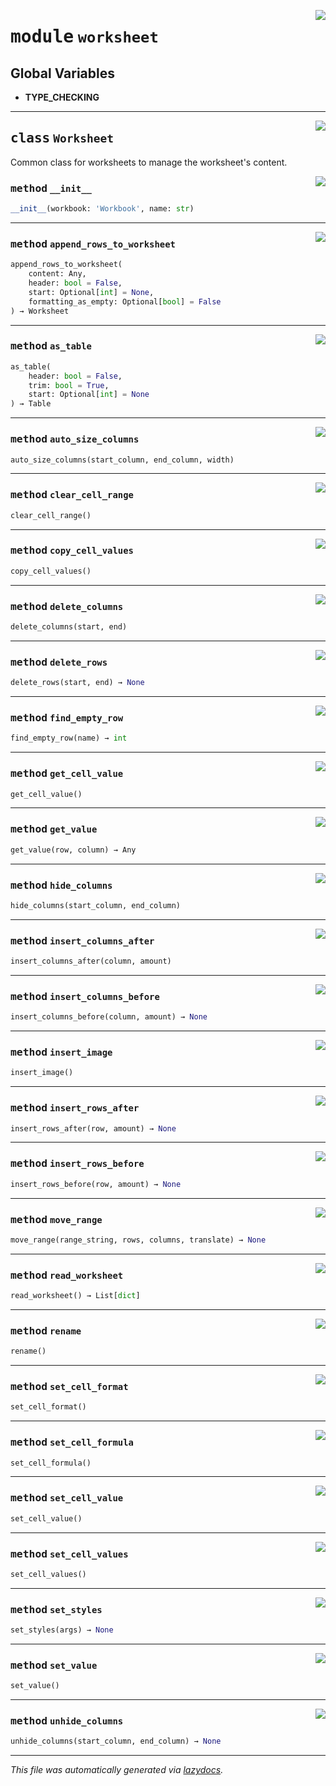 <!-- markdownlint-disable -->

<a href="https://github.com/robocorp/draft-python-framework/blob/master/libs\excel\src\robo\libs\excel\worksheet.py#L0"><img align="right" style="float:right;" src="https://img.shields.io/badge/-source-cccccc?style=flat-square"></a>

# <kbd>module</kbd> `worksheet`




**Global Variables**
---------------
- **TYPE_CHECKING**


---

<a href="https://github.com/robocorp/draft-python-framework/blob/master/libs\excel\src\robo\libs\excel\worksheet.py#L10"><img align="right" style="float:right;" src="https://img.shields.io/badge/-source-cccccc?style=flat-square"></a>

## <kbd>class</kbd> `Worksheet`
Common class for worksheets to manage the worksheet's content. 

<a href="https://github.com/robocorp/draft-python-framework/blob/master/libs\excel\src\robo\libs\excel\worksheet.py#L13"><img align="right" style="float:right;" src="https://img.shields.io/badge/-source-cccccc?style=flat-square"></a>

### <kbd>method</kbd> `__init__`

```python
__init__(workbook: 'Workbook', name: str)
```








---

<a href="https://github.com/robocorp/draft-python-framework/blob/master/libs\excel\src\robo\libs\excel\worksheet.py#L19"><img align="right" style="float:right;" src="https://img.shields.io/badge/-source-cccccc?style=flat-square"></a>

### <kbd>method</kbd> `append_rows_to_worksheet`

```python
append_rows_to_worksheet(
    content: Any,
    header: bool = False,
    start: Optional[int] = None,
    formatting_as_empty: Optional[bool] = False
) → Worksheet
```





---

<a href="https://github.com/robocorp/draft-python-framework/blob/master/libs\excel\src\robo\libs\excel\worksheet.py#L39"><img align="right" style="float:right;" src="https://img.shields.io/badge/-source-cccccc?style=flat-square"></a>

### <kbd>method</kbd> `as_table`

```python
as_table(
    header: bool = False,
    trim: bool = True,
    start: Optional[int] = None
) → Table
```





---

<a href="https://github.com/robocorp/draft-python-framework/blob/master/libs\excel\src\robo\libs\excel\worksheet.py#L64"><img align="right" style="float:right;" src="https://img.shields.io/badge/-source-cccccc?style=flat-square"></a>

### <kbd>method</kbd> `auto_size_columns`

```python
auto_size_columns(start_column, end_column, width)
```





---

<a href="https://github.com/robocorp/draft-python-framework/blob/master/libs\excel\src\robo\libs\excel\worksheet.py#L146"><img align="right" style="float:right;" src="https://img.shields.io/badge/-source-cccccc?style=flat-square"></a>

### <kbd>method</kbd> `clear_cell_range`

```python
clear_cell_range()
```





---

<a href="https://github.com/robocorp/draft-python-framework/blob/master/libs\excel\src\robo\libs\excel\worksheet.py#L142"><img align="right" style="float:right;" src="https://img.shields.io/badge/-source-cccccc?style=flat-square"></a>

### <kbd>method</kbd> `copy_cell_values`

```python
copy_cell_values()
```





---

<a href="https://github.com/robocorp/draft-python-framework/blob/master/libs\excel\src\robo\libs\excel\worksheet.py#L60"><img align="right" style="float:right;" src="https://img.shields.io/badge/-source-cccccc?style=flat-square"></a>

### <kbd>method</kbd> `delete_columns`

```python
delete_columns(start, end)
```





---

<a href="https://github.com/robocorp/draft-python-framework/blob/master/libs\excel\src\robo\libs\excel\worksheet.py#L85"><img align="right" style="float:right;" src="https://img.shields.io/badge/-source-cccccc?style=flat-square"></a>

### <kbd>method</kbd> `delete_rows`

```python
delete_rows(start, end) → None
```





---

<a href="https://github.com/robocorp/draft-python-framework/blob/master/libs\excel\src\robo\libs\excel\worksheet.py#L89"><img align="right" style="float:right;" src="https://img.shields.io/badge/-source-cccccc?style=flat-square"></a>

### <kbd>method</kbd> `find_empty_row`

```python
find_empty_row(name) → int
```





---

<a href="https://github.com/robocorp/draft-python-framework/blob/master/libs\excel\src\robo\libs\excel\worksheet.py#L110"><img align="right" style="float:right;" src="https://img.shields.io/badge/-source-cccccc?style=flat-square"></a>

### <kbd>method</kbd> `get_cell_value`

```python
get_cell_value()
```





---

<a href="https://github.com/robocorp/draft-python-framework/blob/master/libs\.venv\lib\site-packages\typing_extensions.py#L114"><img align="right" style="float:right;" src="https://img.shields.io/badge/-source-cccccc?style=flat-square"></a>

### <kbd>method</kbd> `get_value`

```python
get_value(row, column) → Any
```





---

<a href="https://github.com/robocorp/draft-python-framework/blob/master/libs\excel\src\robo\libs\excel\worksheet.py#L68"><img align="right" style="float:right;" src="https://img.shields.io/badge/-source-cccccc?style=flat-square"></a>

### <kbd>method</kbd> `hide_columns`

```python
hide_columns(start_column, end_column)
```





---

<a href="https://github.com/robocorp/draft-python-framework/blob/master/libs\excel\src\robo\libs\excel\worksheet.py#L72"><img align="right" style="float:right;" src="https://img.shields.io/badge/-source-cccccc?style=flat-square"></a>

### <kbd>method</kbd> `insert_columns_after`

```python
insert_columns_after(column, amount)
```





---

<a href="https://github.com/robocorp/draft-python-framework/blob/master/libs\excel\src\robo\libs\excel\worksheet.py#L76"><img align="right" style="float:right;" src="https://img.shields.io/badge/-source-cccccc?style=flat-square"></a>

### <kbd>method</kbd> `insert_columns_before`

```python
insert_columns_before(column, amount) → None
```





---

<a href="https://github.com/robocorp/draft-python-framework/blob/master/libs\excel\src\robo\libs\excel\worksheet.py#L35"><img align="right" style="float:right;" src="https://img.shields.io/badge/-source-cccccc?style=flat-square"></a>

### <kbd>method</kbd> `insert_image`

```python
insert_image()
```





---

<a href="https://github.com/robocorp/draft-python-framework/blob/master/libs\excel\src\robo\libs\excel\worksheet.py#L93"><img align="right" style="float:right;" src="https://img.shields.io/badge/-source-cccccc?style=flat-square"></a>

### <kbd>method</kbd> `insert_rows_after`

```python
insert_rows_after(row, amount) → None
```





---

<a href="https://github.com/robocorp/draft-python-framework/blob/master/libs\excel\src\robo\libs\excel\worksheet.py#L97"><img align="right" style="float:right;" src="https://img.shields.io/badge/-source-cccccc?style=flat-square"></a>

### <kbd>method</kbd> `insert_rows_before`

```python
insert_rows_before(row, amount) → None
```





---

<a href="https://github.com/robocorp/draft-python-framework/blob/master/libs\excel\src\robo\libs\excel\worksheet.py#L102"><img align="right" style="float:right;" src="https://img.shields.io/badge/-source-cccccc?style=flat-square"></a>

### <kbd>method</kbd> `move_range`

```python
move_range(range_string, rows, columns, translate) → None
```





---

<a href="https://github.com/robocorp/draft-python-framework/blob/master/libs\excel\src\robo\libs\excel\worksheet.py#L50"><img align="right" style="float:right;" src="https://img.shields.io/badge/-source-cccccc?style=flat-square"></a>

### <kbd>method</kbd> `read_worksheet`

```python
read_worksheet() → List[dict]
```





---

<a href="https://github.com/robocorp/draft-python-framework/blob/master/libs\excel\src\robo\libs\excel\worksheet.py#L55"><img align="right" style="float:right;" src="https://img.shields.io/badge/-source-cccccc?style=flat-square"></a>

### <kbd>method</kbd> `rename`

```python
rename()
```





---

<a href="https://github.com/robocorp/draft-python-framework/blob/master/libs\excel\src\robo\libs\excel\worksheet.py#L134"><img align="right" style="float:right;" src="https://img.shields.io/badge/-source-cccccc?style=flat-square"></a>

### <kbd>method</kbd> `set_cell_format`

```python
set_cell_format()
```





---

<a href="https://github.com/robocorp/draft-python-framework/blob/master/libs\excel\src\robo\libs\excel\worksheet.py#L138"><img align="right" style="float:right;" src="https://img.shields.io/badge/-source-cccccc?style=flat-square"></a>

### <kbd>method</kbd> `set_cell_formula`

```python
set_cell_formula()
```





---

<a href="https://github.com/robocorp/draft-python-framework/blob/master/libs\excel\src\robo\libs\excel\worksheet.py#L120"><img align="right" style="float:right;" src="https://img.shields.io/badge/-source-cccccc?style=flat-square"></a>

### <kbd>method</kbd> `set_cell_value`

```python
set_cell_value()
```





---

<a href="https://github.com/robocorp/draft-python-framework/blob/master/libs\excel\src\robo\libs\excel\worksheet.py#L130"><img align="right" style="float:right;" src="https://img.shields.io/badge/-source-cccccc?style=flat-square"></a>

### <kbd>method</kbd> `set_cell_values`

```python
set_cell_values()
```





---

<a href="https://github.com/robocorp/draft-python-framework/blob/master/libs\excel\src\robo\libs\excel\worksheet.py#L106"><img align="right" style="float:right;" src="https://img.shields.io/badge/-source-cccccc?style=flat-square"></a>

### <kbd>method</kbd> `set_styles`

```python
set_styles(args) → None
```





---

<a href="https://github.com/robocorp/draft-python-framework/blob/master/libs\.venv\lib\site-packages\typing_extensions.py#L124"><img align="right" style="float:right;" src="https://img.shields.io/badge/-source-cccccc?style=flat-square"></a>

### <kbd>method</kbd> `set_value`

```python
set_value()
```





---

<a href="https://github.com/robocorp/draft-python-framework/blob/master/libs\excel\src\robo\libs\excel\worksheet.py#L80"><img align="right" style="float:right;" src="https://img.shields.io/badge/-source-cccccc?style=flat-square"></a>

### <kbd>method</kbd> `unhide_columns`

```python
unhide_columns(start_column, end_column) → None
```








---

_This file was automatically generated via [lazydocs](https://github.com/ml-tooling/lazydocs)._
